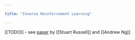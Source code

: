 ```yaml
---

title: "Inverse Reinforcement Learning"

---
```

[[TODO]] - see [paper](https://drive.google.com/file/d/1d0gJuCZafHKOGveA5zTJf-ELE50u8US7/view?usp=sharing) by [[Stuart Russell]] and [[Andrew Ng]]